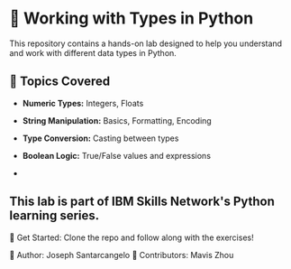 # 🐍 Working with Types in Python  

This repository contains a hands-on lab designed to help you understand and work with different data types in Python.  

## 📌 Topics Covered  
- **Numeric Types:** Integers, Floats  
- **String Manipulation:** Basics, Formatting, Encoding  
- **Type Conversion:** Casting between types  
- **Boolean Logic:** True/False values and expressions

- 
## This lab is part of IBM Skills Network's Python learning series.

🚀 Get Started: Clone the repo and follow along with the exercises!

📌 Author: Joseph Santarcangelo
📌 Contributors: Mavis Zhou

